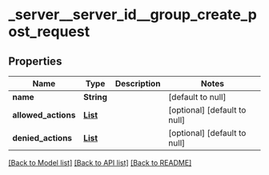 # _server__server_id__group_create_post_request
## Properties

| Name | Type | Description | Notes |
|------------ | ------------- | ------------- | -------------|
| **name** | **String** |  | [default to null] |
| **allowed\_actions** | [**List**](actions.md) |  | [optional] [default to null] |
| **denied\_actions** | [**List**](actions.md) |  | [optional] [default to null] |

[[Back to Model list]](../README.md#documentation-for-models) [[Back to API list]](../README.md#documentation-for-api-endpoints) [[Back to README]](../README.md)

